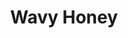 ---
language: id
layout: product-item
title: Wavy Honey
description: Description in &amp; Wavy Honey
keyword: keyword in Wavy Honey
image: /images/SPLIT-FACE-12-Red-Cherry.jpg
sub-title: Wavy Honey
article-1: Height &#58; 6″, 8″, 12″ x Random <br>Length &#58; 4″ - 24″ <br>Thickness &#58; 3/8″ - 3/4″ <br>Color &#58; Variation of earth tones including honey cream and milk chocolate shades
title-right: Wavy Honey
article-right: Wavy Honey
title-2: Wavy Honey
article-2: Wavy Honey
article-3: Wavy Honey
alt-slide1: Wavy Honey
alt-slide2: Wavy Honey
alt-slide3: Wavy Honey
slide1: /images/SPLIT-FACE-12-Red-Cherry.jpg
slide2: /images/SPLIT-FACE-12-Red-Cherry.jpg
slide3: /images/SPLIT-FACE-12-Red-Cherry.jpg
---